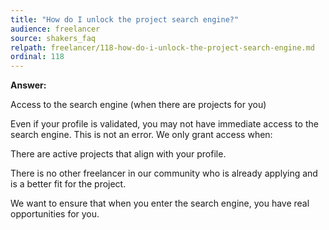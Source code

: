 ```yaml
---
title: "How do I unlock the project search engine?"
audience: freelancer
source: shakers_faq
relpath: freelancer/118-how-do-i-unlock-the-project-search-engine.md
ordinal: 118
---
```


**Answer:**

Access to the search engine (when there are projects for you)

Even if your profile is validated, you may not have immediate access to the search engine. This is not an error. We only grant access when:

There are active projects that align with your profile.

There is no other freelancer in our community who is already applying and is a better fit for the project.

We want to ensure that when you enter the search engine, you have real opportunities for you.
